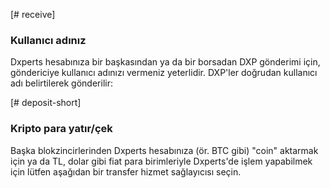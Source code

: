 [# receive]
### Kullanıcı adınız
Dxperts hesabınıza bir başkasından ya da bir borsadan DXP gönderimi için, göndericiye kullanıcı adınızı vermeniz yeterlidir. DXP'ler doğrudan kullanıcı adı belirtilerek gönderilir:

[# deposit-short]
### Kripto para yatır/çek
Başka blokzincirlerinden Dxperts hesabınıza (ör. BTC gibi) "coin" aktarmak için ya da TL, dolar gibi fiat para birimleriyle Dxperts'de işlem yapabilmek için lütfen aşağıdan bir transfer hizmet sağlayıcısı seçin.
